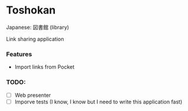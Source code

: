 # Toshokan
Japanese: 図書館 (library)

Link sharing application

### Features

- Import links from Pocket


### TODO:
- [ ] Web presenter
- [ ] Imporve tests (I know, I know but I need to write this application fast)
